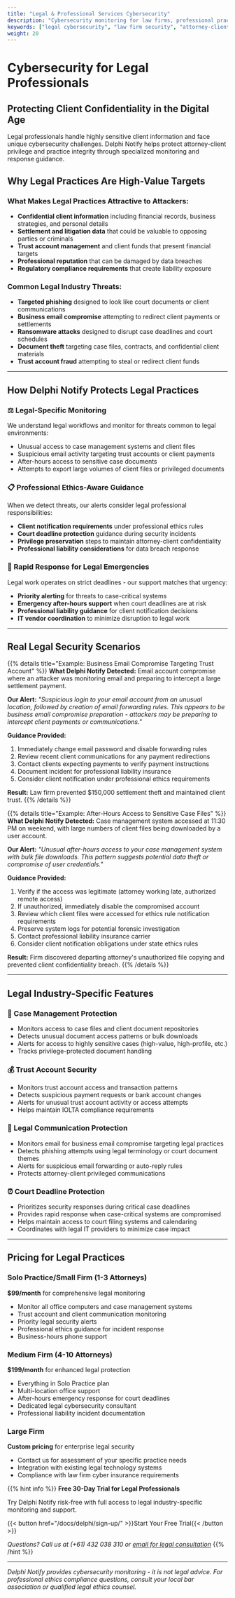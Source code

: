 ```yaml
---
title: "Legal & Professional Services Cybersecurity"
description: "Cybersecurity monitoring for law firms, professional practices, and confidential client environments"
keywords: ["legal cybersecurity", "law firm security", "attorney-client privilege", "professional services protection"]
weight: 20
---
```


# Cybersecurity for Legal Professionals

## **Protecting Client Confidentiality in the Digital Age**

Legal professionals handle highly sensitive client information and face unique cybersecurity challenges. Delphi Notify helps protect attorney-client privilege and practice integrity through specialized monitoring and response guidance.

## **Why Legal Practices Are High-Value Targets**

### **What Makes Legal Practices Attractive to Attackers:**
- **Confidential client information** including financial records, business strategies, and personal details
- **Settlement and litigation data** that could be valuable to opposing parties or criminals
- **Trust account management** and client funds that present financial targets
- **Professional reputation** that can be damaged by data breaches
- **Regulatory compliance requirements** that create liability exposure

### **Common Legal Industry Threats:**
- **Targeted phishing** designed to look like court documents or client communications
- **Business email compromise** attempting to redirect client payments or settlements
- **Ransomware attacks** designed to disrupt case deadlines and court schedules
- **Document theft** targeting case files, contracts, and confidential client materials
- **Trust account fraud** attempting to steal or redirect client funds

---

## **How Delphi Notify Protects Legal Practices**

### **⚖️ Legal-Specific Monitoring**
We understand legal workflows and monitor for threats common to legal environments:
- Unusual access to case management systems and client files
- Suspicious email activity targeting trust accounts or client payments
- After-hours access to sensitive case documents
- Attempts to export large volumes of client files or privileged documents

### **📋 Professional Ethics-Aware Guidance**
When we detect threats, our alerts consider legal professional responsibilities:
- **Client notification requirements** under professional ethics rules
- **Court deadline protection** guidance during security incidents
- **Privilege preservation** steps to maintain attorney-client confidentiality
- **Professional liability considerations** for data breach response

### **🚨 Rapid Response for Legal Emergencies**
Legal work operates on strict deadlines - our support matches that urgency:
- **Priority alerting** for threats to case-critical systems
- **Emergency after-hours support** when court deadlines are at risk
- **Professional liability guidance** for client notification decisions
- **IT vendor coordination** to minimize disruption to legal work

---

## **Real Legal Security Scenarios**

{{% details title="Example: Business Email Compromise Targeting Trust Account" %}}
**What Delphi Notify Detected:** Email account compromise where an attacker was monitoring email and preparing to intercept a large settlement payment.

**Our Alert:** *"Suspicious login to your email account from an unusual location, followed by creation of email forwarding rules. This appears to be business email compromise preparation - attackers may be preparing to intercept client payments or communications."*

**Guidance Provided:**
1. Immediately change email password and disable forwarding rules
2. Review recent client communications for any payment redirections
3. Contact clients expecting payments to verify payment instructions
4. Document incident for professional liability insurance
5. Consider client notification under professional ethics requirements

**Result:** Law firm prevented $150,000 settlement theft and maintained client trust.
{{% /details %}}

{{% details title="Example: After-Hours Access to Sensitive Case Files" %}}
**What Delphi Notify Detected:** Case management system accessed at 11:30 PM on weekend, with large numbers of client files being downloaded by a user account.

**Our Alert:** *"Unusual after-hours access to your case management system with bulk file downloads. This pattern suggests potential data theft or compromise of user credentials."*

**Guidance Provided:**
1. Verify if the access was legitimate (attorney working late, authorized remote access)
2. If unauthorized, immediately disable the compromised account
3. Review which client files were accessed for ethics rule notification requirements
4. Preserve system logs for potential forensic investigation
5. Contact professional liability insurance carrier
6. Consider client notification obligations under state ethics rules

**Result:** Firm discovered departing attorney's unauthorized file copying and prevented client confidentiality breach.
{{% /details %}}

---

## **Legal Industry-Specific Features**

### **📁 Case Management Protection**
- Monitors access to case files and client document repositories
- Detects unusual document access patterns or bulk downloads
- Alerts for access to highly sensitive cases (high-value, high-profile, etc.)
- Tracks privilege-protected document handling

### **💰 Trust Account Security**
- Monitors trust account access and transaction patterns
- Detects suspicious payment requests or bank account changes
- Alerts for unusual trust account activity or access attempts
- Helps maintain IOLTA compliance requirements

### **📧 Legal Communication Protection**
- Monitors email for business email compromise targeting legal practices
- Detects phishing attempts using legal terminology or court document themes
- Alerts for suspicious email forwarding or auto-reply rules
- Protects attorney-client privileged communications

### **⏰ Court Deadline Protection**
- Prioritizes security responses during critical case deadlines
- Provides rapid response when case-critical systems are compromised
- Helps maintain access to court filing systems and calendaring
- Coordinates with legal IT providers to minimize case impact

---

## **Pricing for Legal Practices**

### **Solo Practice/Small Firm (1-3 Attorneys)**
**$99/month** for comprehensive legal monitoring
- Monitor all office computers and case management systems
- Trust account and client communication monitoring
- Priority legal security alerts
- Professional ethics guidance for incident response
- Business-hours phone support

### **Medium Firm (4-10 Attorneys)**
**$199/month** for enhanced legal protection
- Everything in Solo Practice plan
- Multi-location office support
- After-hours emergency response for court deadlines
- Dedicated legal cybersecurity consultant
- Professional liability incident documentation

### **Large Firm**
**Custom pricing** for enterprise legal security
- Contact us for assessment of your specific practice needs
- Integration with existing legal technology systems
- Compliance with law firm cyber insurance requirements

{{% hint info %}}
**Free 30-Day Trial for Legal Professionals**

Try Delphi Notify risk-free with full access to legal industry-specific monitoring and support.

{{< button href="/docs/delphi/sign-up/" >}}Start Your Free Trial{{< /button >}}

*Questions? Call us at (+61) 432 038 310 or [email for legal consultation](mailto:main@cybermonkey.net.au?subject=Legal%20Cybersecurity%20Consultation&body=Hi!%20I'm%20interested%20in%20Delphi%20Notify%20for%20our%20legal%20practice.%0A%0APractice%20details:%0A-%20Type%20of%20practice:%0A-%20Number%20of%20attorneys:%0A-%20Case%20management%20system:%0A-%20Trust%20account%20management:%0A-%20Specific%20security%20concerns:%0A%0APlease%20contact%20me%20to%20discuss%20our%20needs.)*
{{% /hint %}}

---

*Delphi Notify provides cybersecurity monitoring - it is not legal advice. For professional ethics compliance questions, consult your local bar association or qualified legal ethics counsel.*